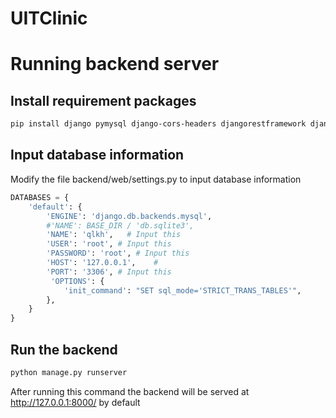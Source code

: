 # UITClinic


# Running backend server

## Install requirement packages
```bash
pip install django pymysql django-cors-headers djangorestframework djangorestframework-simplejwt
```

## Input database information 

Modify the file backend/web/settings.py to input database information
```python
DATABASES = {
    'default': {
        'ENGINE': 'django.db.backends.mysql',
        #'NAME': BASE_DIR / 'db.sqlite3',
        'NAME': 'qlkh',   # Input this
        'USER': 'root', # Input this 
        'PASSWORD': 'root', # Input this
        'HOST': '127.0.0.1',    # 
        'PORT': '3306', # Input this         
         'OPTIONS': {
            'init_command': "SET sql_mode='STRICT_TRANS_TABLES'",
        },
    }
}

```

## Run the backend 

```bash
python manage.py runserver
```

After running this command the backend will be served at http://127.0.0.1:8000/  by default
